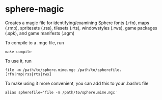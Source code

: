 # sphere-magic

Creates a magic file for identifying/examining Sphere fonts (.rfn), maps (.rmp), spritesets (.rss), tilesets (.rts), windowstyles (.rws), game packages (.spk), and game manifests (.sgm)

To compile to a .mgc file, run

```
make compile
```

To use it, run
```
file -m /path/to/sphere.mime.mgc /path/to/spherefile.[rfn|rmp|rss|rts|rws]
```

To make using it more convenient, you can add this to your .bashrc file
```
alias spherefile='file -m /path/to/sphere.mime.mgc'
```
